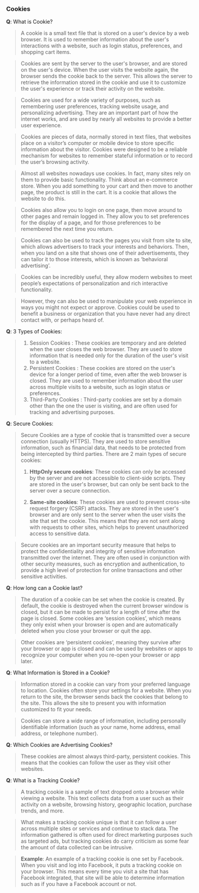 ### Cookies

**Q**: What is Cookie?

> A cookie is a small text file that is stored on a user's device by a web browser. It is used to remember information about the user's interactions with a website, such as login status, preferences, and shopping cart items.

> Cookies are sent by the server to the user's browser, and are stored on the user's device. When the user visits the website again, the browser sends the cookie back to the server. This allows the server to retrieve the information stored in the cookie and use it to customize the user's experience or track their activity on the website.

> Cookies are used for a wide variety of purposes, such as remembering user preferences, tracking website usage, and personalizing advertising. They are an important part of how the internet works, and are used by nearly all websites to provide a better user experience.

> Cookies are pieces of data, normally stored in text files, that websites place on a visitor’s computer or mobile device to store specific information about the visitor. Cookies were designed to be a reliable mechanism for websites to remember stateful information or to record the user’s browsing activity.

> Almost all websites nowadays use cookies. In fact, many sites rely on them to provide basic functionality. Think about an e-commerce store. When you add something to your cart and then move to another page, the product is still in the cart. It is a cookie that allows the website to do this.

> Cookies also allow you to login on one page, then move around to other pages and remain logged in. They allow you to set preferences for the display of a page, and for those preferences to be remembered the next time you return.

> Cookies can also be used to track the pages you visit from site to site, which allows advertisers to track your interests and behaviors. Then, when you land on a site that shows one of their advertisements, they can tailor it to those interests, which is known as ‘behavioral advertising’.

> Cookies can be incredibly useful, they allow modern websites to meet people’s expectations of personalization and rich interactive functionality.

> However, they can also be used to manipulate your web experience in ways you might not expect or approve. Cookies could be used to benefit a business or organization that you have never had any direct contact with, or perhaps heard of.

**Q**: 3 Types of Cookies:

> 1. Session Cookies : These cookies are temporary and are deleted when the user closes the web browser. They are used to store information that is needed only for the duration of the user's visit to a website.
> 2. Persistent Cookies : These cookies are stored on the user's device for a longer period of time, even after the web browser is closed. They are used to remember information about the user across multiple visits to a website, such as login status or preferences.
> 3. Third-Party Cookies : Third-party cookies are set by a domain other than the one the user is visiting, and are often used for tracking and advertising purposes.

**Q**: Secure Cookies:

> Secure Cookies are a type of cookie that is transmitted over a secure connection (usually HTTPS). They are used to store sensitive information, such as financial data, that needs to be protected from being intercepted by third parties.
> There are 2 main types of secure cookies:
>
> 1. **HttpOnly secure cookies**: These cookies can only be accessed by the server and are not accessible to client-side scripts. They are stored in the user's browser, but can only be sent back to the server over a secure connection.
>
> 2. **Same-site cookies**: These cookies are used to prevent cross-site request forgery (CSRF) attacks. They are stored in the user's browser and are only sent to the server when the user visits the site that set the cookie. This means that they are not sent along with requests to other sites, which helps to prevent unauthorized access to sensitive data.

> Secure cookies are an important security measure that helps to protect the confidentiality and integrity of sensitive information transmitted over the internet. They are often used in conjunction with other security measures, such as encryption and authentication, to provide a high level of protection for online transactions and other sensitive activities.

**Q**: How long can a Cookie last?

> The duration of a cookie can be set when the cookie is created. By default, the cookie is destroyed when the current browser window is closed, but it can be made to persist for a length of time after the page is closed. Some cookies are ‘session cookies’, which means they only exist when your browser is open and are automatically deleted when you close your browser or quit the app.

> Other cookies are ‘persistent cookies’, meaning they survive after your browser or app is closed and can be used by websites or apps to recognize your computer when you re-open your browser or app later.

**Q**: What Information is Stored in a Cookie?

> Information stored in a cookie can vary from your preferred language to location. Cookies often store your settings for a website. When you return to the site, the browser sends back the cookies that belong to the site. This allows the site to present you with information customized to fit your needs.

> Cookies can store a wide range of information, including personally identifiable information (such as your name, home address, email address, or telephone number).

**Q**: Which Cookies are Advertising Cookies?

> These cookies are almost always third-party, persistent cookies. This means that the cookies can follow the user as they visit other websites.

**Q**: What is a Tracking Cookie?

> A tracking cookie is a sample of text dropped onto a browser while viewing a website. This text collects data from a user such as their activity on a website, browsing history, geographic location, purchase trends, and more.

> What makes a tracking cookie unique is that it can follow a user across multiple sites or services and continue to stack data. The information gathered is often used for direct marketing purposes such as targeted ads, but tracking cookies do carry criticism as some fear the amount of data collected can be intrusive.

> **Example**:
> An example of a tracking cookie is one set by Facebook. When you visit and log into Facebook, it puts a tracking cookie on your browser. This means every time you visit a site that has Facebook integrated, that site will be able to determine information such as if you have a Facebook account or not.
